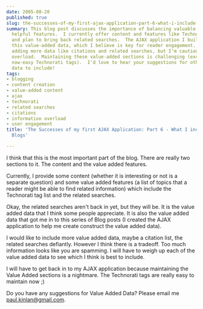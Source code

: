 ```yaml
---
date: 2005-08-20
published: true
slug: the-successes-of-my-first-ajax-application-part-6-what-i-include-in-my-blogs
summary: This blog post discusses the importance of balancing valuable content with
  helpful features.  I currently offer content and features like Technorati tags,
  and plan to bring back related searches.  The AJAX application I built helps create
  this value-added data, which I believe is key for reader engagement.  I'm considering
  adding more data like citations and related searches, but I'm cautious about information
  overload.  Maintaining these value-added sections is challenging (except for the
  now-easy Technorati tags).  I'd love to hear your suggestions for other valuable
  data to include!
tags:
- blogging
- content creation
- value-added content
- ajax
- technorati
- related searches
- citations
- information overload
- user engagement
title: 'The Successes of my first AJAX Application: Part 6 - What I include in my
  Blogs'

---
```

I think that this is the most important part of the blog. There are really two sections to it. The content and the value added features.<p />Currently, I provide some content (whether it is interesting or not is a separate question) and some value added features (a list of topics that a reader might be able to find related information) which include the Technorati tag list and the related searches.<p />Okay, the related searches aren't back in yet, but they will be. It is the value added data that I think some people appreciate. It is also the value added data that got me in to this series of Blog posts (I created the AJAX application to help me create construct the value added data).<p />I would like to include more value added data, maybe a citation list, the related searches defiantly. However I think there is a tradeoff. Too much information looks like you are spamming. I will have to weigh up each of the value added data to see which I think is best to include.<p />I will have to get back in to my AJAX application because maintaining the Value Added sections is a nightmare. The Technorati tags are really easy to maintain now ;)<p />Do you have any suggestions for Value Added Data? Please email me <a href="mailto:paul.kinlan@gmail.com">paul.kinlan@gmail.com</a>.<p />

